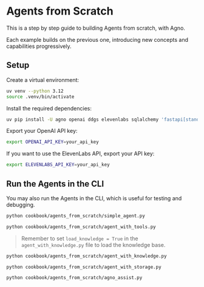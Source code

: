 # Agents from Scratch

This is a step by step guide to building Agents from scratch, with Agno.

Each example builds on the previous one, introducing new concepts and capabilities progressively.

## Setup

Create a virtual environment:

```bash
uv venv --python 3.12
source .venv/bin/activate
```

Install the required dependencies:

```bash
uv pip install -U agno openai ddgs elevenlabs sqlalchemy 'fastapi[standard]' lancedb pylance tantivy pandas numpy
```

Export your OpenAI API key:

```bash
export OPENAI_API_KEY=your_api_key
```

If you want to use the ElevenLabs API, export your API key:

```bash
export ELEVENLABS_API_KEY=your_api_key
```

## Run the Agents in the CLI

You may also run the Agents in the CLI, which is useful for testing and debugging.

```bash
python cookbook/agents_from_scratch/simple_agent.py
```

```bash
python cookbook/agents_from_scratch/agent_with_tools.py
```

> Remember to set `load_knowledge = True` in the `agent_with_knowledge.py` file to load the knowledge base.

```bash
python cookbook/agents_from_scratch/agent_with_knowledge.py
```

```bash
python cookbook/agents_from_scratch/agent_with_storage.py
```

```bash
python cookbook/agents_from_scratch/agno_assist.py
```
